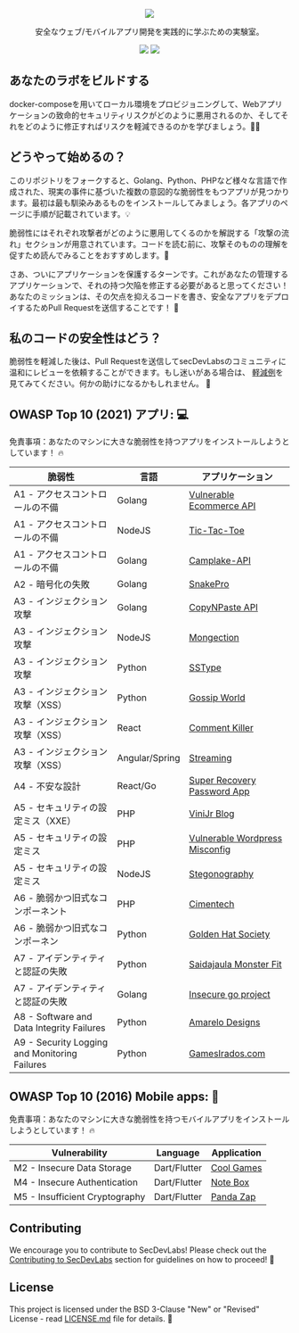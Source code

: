 <p align="center">
  <img src="images/secDevLabs-logo.png" allign="center" height=""/>
  <!-- logo font: Agency FB Bold Condensed -->
</p>

<p align="center">
安全なウェブ/モバイルアプリ開発を実践的に学ぶための実験室。
</p>

<p align="center">
<a href="https://github.com/globocom/secDevLabs/blob/master/docs/CONTRIBUTING.md"><img src="https://img.shields.io/badge/PRs-Welcome-brightgreen"/></a>
<a href="https://gitter.im/secDevLabs/community"><img src="https://badges.gitter.im/secDevLabs/community.svg"/></a>
</p>

## あなたのラボをビルドする

docker-composeを用いてローカル環境をプロビジョニングして、Webアプリケーションの致命的セキュリティリスクがどのように悪用されるのか、そしてそれをどのように修正すればリスクを軽減できるのかを学びましょう。👩‍💻

## どうやって始めるの？

このリポジトリをフォークすると、Golang、Python、PHPなど様々な言語で作成された、現実の事件に基づいた複数の意図的な脆弱性をもつアプリが見つかります。最初は最も馴染みあるものをインストールしてみましょう。各アプリのページに手順が記載されています。💡

脆弱性にはそれぞれ攻撃者がどのように悪用してくるのかを解説する「攻撃の流れ」セクションが用意されています。コードを読む前に、攻撃そのものの理解を促すため読んでみることをおすすめします。💉

さあ、ついにアプリケーションを保護するターンです。これがあなたの管理するアプリケーションで、それの持つ欠陥を修正する必要があると思ってください！あなたのミッションは、その欠点を抑えるコードを書き、安全なアプリをデプロイするためPull Requestを送信することです！ 🔐

## 私のコードの安全性はどう？

脆弱性を軽減した後は、Pull Requestを送信してsecDevLabsのコミュニティに温和にレビューを依頼することができます。もし迷いがある場合は、 [軽減例](https://github.com/globocom/secDevLabs/pull/29)を見てみてください。何かの助けになるかもしれません。 🚀

## OWASP Top 10 (2021) アプリ: 💻

免責事項：あなたのマシンに大きな脆弱性を持つアプリをインストールしようとしています！ 🔥

| 脆弱性                                 | 言語       | アプリケーション                                                                     |
| --------------------------------------------- | -------------- | ------------------------------------------------------------------------------- |
| A1 - アクセスコントロールの不備                    | Golang         | [Vulnerable Ecommerce API](owasp-top10-2021-apps/a1/ecommerce-api)              |
| A1 - アクセスコントロールの不備                    | NodeJS         | [Tic-Tac-Toe](owasp-top10-2021-apps/a1/tictactoe)                               |
| A1 - アクセスコントロールの不備                    | Golang         | [Camplake-API](owasp-top10-2021-apps/a1/camplake-api)                           |
| A2 - 暗号化の失敗                   | Golang         | [SnakePro](owasp-top10-2021-apps/a2/snake-pro)                                  |
| A3 - インジェクション攻撃                                | Golang         | [CopyNPaste API](owasp-top10-2021-apps/a3/copy-n-paste)                         |
| A3 - インジェクション攻撃                                | NodeJS         | [Mongection](owasp-top10-2021-apps/a3/mongection)                               |
| A3 - インジェクション攻撃                                | Python         | [SSType](owasp-top10-2021-apps/a3/sstype)                                       |
| A3 - インジェクション攻撃（XSS）                          | Python         | [Gossip World](owasp-top10-2021-apps/a3/gossip-world)                           |
| A3 - インジェクション攻撃（XSS）                          | React          | [Comment Killer](owasp-top10-2021-apps/a3/comment-killer)                       |
| A3 - インジェクション攻撃（XSS）                          | Angular/Spring | [Streaming](owasp-top10-2021-apps/a3/streaming)                                 |
| A4 - 不安な設計                          | React/Go       | [Super Recovery Password App](owasp-top10-2021-apps/a4/super-recovery-password) |
| A5 - セキュリティの設定ミス（XXE）          | PHP            | [ViniJr Blog](owasp-top10-2021-apps/a5/vinijr-blog)                             |
| A5 - セキュリティの設定ミス                | PHP            | [Vulnerable Wordpress Misconfig](owasp-top10-2021-apps/a5/misconfig-wordpress)  |
| A5 - セキュリティの設定ミス                | NodeJS         | [Stegonography](owasp-top10-2021-apps/a5/stegonography)                         |
| A6 - 脆弱かつ旧式なコンポーネント      | PHP            | [Cimentech](owasp-top10-2021-apps/a6/cimentech)                                 |
| A6 - 脆弱かつ旧式なコンポーネン       | Python         | [Golden Hat Society](owasp-top10-2021-apps/a6/golden-hat)                       |
| A7 - アイデンティティと認証の失敗     | Python         | [Saidajaula Monster Fit](owasp-top10-2021-apps/a7/saidajaula-monster)           |
| A7 - アイデンティティと認証の失敗     | Golang         | [Insecure go project](owasp-top10-2021-apps/a7/insecure-go-project)             |
| A8 - Software and Data Integrity Failures     | Python         | [Amarelo Designs](owasp-top10-2021-apps/a8/amarelo-designs)                     |
| A9 - Security Logging and Monitoring Failures | Python         | [GamesIrados.com](owasp-top10-2021-apps/a9/games-irados)                        |

## OWASP Top 10 (2016) Mobile apps: 📲

免責事項：あなたのマシンに大きな脆弱性を持つモバイルアプリをインストールしようとしています！ 🔥

| Vulnerability                  | Language     | Application                                         |
| ------------------------------ | ------------ | --------------------------------------------------- |
| M2 - Insecure Data Storage     | Dart/Flutter | [Cool Games](owasp-top10-2016-mobile/m2/cool_games) |
| M4 - Insecure Authentication   | Dart/Flutter | [Note Box](owasp-top10-2016-mobile/m4/note-box)     |
| M5 - Insufficient Cryptography | Dart/Flutter | [Panda Zap](owasp-top10-2016-mobile/m5/panda_zap)   |

## Contributing

We encourage you to contribute to SecDevLabs! Please check out the [Contributing to SecDevLabs](/docs/CONTRIBUTING.md) section for guidelines on how to proceed! 🎉

## License

This project is licensed under the BSD 3-Clause "New" or "Revised" License - read [LICENSE.md](LICENSE.md) file for details. 📖
